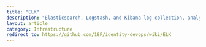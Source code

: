 ```yaml
---
title: "ELK"
description: "Elasticsearch, Logstash, and Kibana log collection, analysis, and alerting"
layout: article
category: Infrastructure
redirect_to: https://github.com/18F/identity-devops/wiki/ELK
---
```

